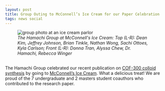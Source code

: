 ```yaml
---
layout: post
title: Group Outing to McConnell’s Ice Cream for our Paper Celebration
tags: news social
---
```


<figure>
<img src="https://lesliehamachi.github.io/post_content/2023_05_26-McConnells-Ice-Cream-COF-Paper-Celebration.webp" alt="group photo at an ice cream parlor" title="Group Photo at McConnells Ice Cream">
<figcaption><em>The Hamachi Group at McConnell's Ice Cream:
Top (L-R): Dean Kim, Jeffrey Johnson, Brian Tinkle, Nathan Wong, Sachi Ottoes, Kyla Carlson; 
  Front (L-R): Donna Tran, Alyssa Chew, Dr. Hamachi, Rebecca Winger</em></figcaption>
</figure>  
<br>
The Hamachi Group celebrated our recent publication on <a href="https://pubs.rsc.org/en/content/articlelanding/2023/ra/d3ra02202a">COF-300 colloid synthesis</a> by going to <a href="https://mcconnells.com/">McConnell’s Ice Cream</a>. What a delicious treat! We are proud of the 7 undergraduate and 2 masters student coauthors who contributed to the research paper. 
